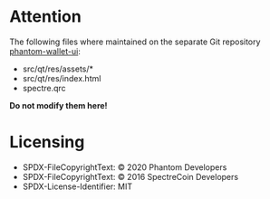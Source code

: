# Attention

The following files where maintained on the separate Git repository
[phantom-wallet-ui](https://github.com/3n1gMa-d3v/phantom-wallet-ui):
* src/qt/res/assets/*
* src/qt/res/index.html
* spectre.qrc

**Do not modify them here!**

# Licensing

- SPDX-FileCopyrightText: © 2020 Phantom Developers
- SPDX-FileCopyrightText: © 2016 SpectreCoin Developers
- SPDX-License-Identifier: MIT

